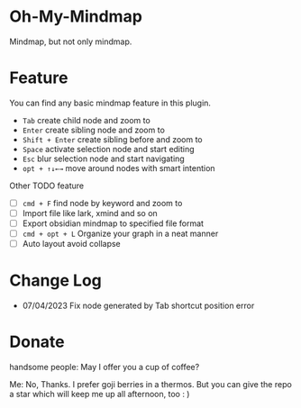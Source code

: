 # Oh-My-Mindmap
Mindmap, but not only mindmap.

# Feature

You can find any basic mindmap feature in this plugin.

- `Tab` create child node and zoom to
- `Enter` create sibling node and zoom to
- `Shift + Enter` create sibling before and zoom to
- `Space` activate selection node and start editing
- `Esc` blur selection node and start navigating
- `opt + ↑↓←→` move around nodes with smart intention

Other TODO feature

- [ ] `cmd + F` find node by keyword and zoom to
- [ ] Import file like lark, xmind and so on
- [ ] Export obsidian mindmap to specified file format
- [ ] `cmd + opt + L` Organize your graph in a neat manner
- [ ] Auto layout avoid collapse

# Change Log
- 07/04/2023 Fix node generated by Tab shortcut position error


# Donate

handsome people: May I offer you a cup of coffee?

Me: No, Thanks. I prefer goji berries in a thermos. But you can give the repo a star which will keep me up all afternoon, too : ) 
